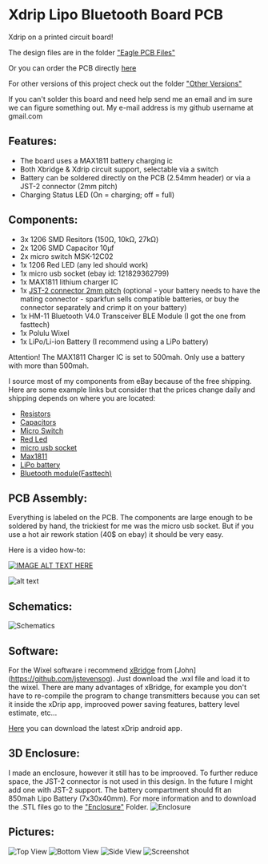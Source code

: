 # Xdrip Lipo Bluetooth Board PCB
Xdrip on a printed circuit board!

The design files are in the folder ["Eagle PCB Files"](https://github.com/mzst123/Xdrip-Lipo-Board/tree/master/Eagle%20PCB%20Files)

Or you can order the PCB directly [here](https://oshpark.com/shared_projects/IuYnoGB9)

For other versions of this project check out the folder ["Other Versions"](https://github.com/mzst123/Xdrip-Lipo-Board/tree/master/Other%20Versions)

If you can't solder this board and need help send me an email and im sure we can figure something out. My e-mail address is my github username at gmail.com

## Features:

- The board uses a MAX1811 battery charging ic
- Both Xbridge & Xdrip circuit support, selectable via a switch
- Battery can be soldered directly on the PCB (2.54mm header) or via a JST-2 connector (2mm pitch)
- Charging Status LED (On = charging; off = full)

## Components:

- 3x 1206 SMD Resitors (150Ω, 10kΩ, 27kΩ)
- 2x 1206 SMD Capacitor 10μf
- 2x micro switch MSK-12C02
- 1x 1206 Red LED (any led should work)
- 1x micro usb socket (ebay id: 121829362799)
- 1x MAX1811 lithium charger IC
- 1x [JST-2 connector 2mm pitch](https://www.sparkfun.com/products/8612) (optional - your battery needs to have the mating connector - sparkfun sells compatible batteries, or buy the connector separately and crimp it on your battery)
- 1x HM-11 Bluetooth V4.0 Transceiver BLE Module (I got the one from fasttech)
- 1x Polulu Wixel
- 1x LiPo/Li-ion Battery (I recommend using a LiPo battery)

Attention! The MAX1811 Charger IC is set to 500mah. Only use a battery with more than 500mah.

I source most of my components from eBay because of the free shipping. Here are some example links but consider that the prices change daily and shipping depends on where you are located:
- [Resistors](http://www.ebay.com/itm/100pcs-1-4W-watt-1206-SMT-SMD-Chip-Resistor-from-0-ohm-to-10M-ohm-1-/252380762812?var=&hash=item3ac310d2bc:m:msXv_-i2Opl1RPDANdY3cMw)
- [Capacitors](http://www.ebay.com/itm/12pcs-1206-smd-tantalum-capacitor-16v-10uf-106-10-3216-a-type-ic-diy-develop-d1-/331840663464?hash=item4d433eafa8:g:MpYAAOSwubRXFXfc)
- [Micro Switch](http://www.ebay.com/itm/20-pcs-MSK-12C02-Mini-SPDT-1P2T-Slide-Switch-On-Off-SMD-7-Pin-For-MP3-MP4-/161857451517?hash=item25af74b5fd:g:e1IAAOSwl9BWHbT4)
- [Red Led](http://www.ebay.com/itm/10-x-1206-RED-Super-Bright-LED-Chip-SMD-SMT-Bulb-Lamp-Light-High-Brightness-RoHs-/191231419928?hash=item2c8647e618:g:O3sAAOSw9N1Vo3OF&vxp=mtr)
- [micro usb socket](http://www.ebay.com/itm/2015-New-10Pcs-Micro-USB-B-Female-5Pin-SMT-Socket-Connector-Hot-Sale-MO-/401091696043?hash=item5d62ed95ab:g:R2kAAOSwDNdVpfv5)
- [Max1811](http://www.ebay.com/itm/1PCS-USB-LI-CHARGER-IC-MAXIM-SOP-8-MAX1811ESA-MAX1811ESA-MAX1811ESA-T-/272041007390?hash=item3f56e8591e:g:rx0AAOSwAYtWPgb~)
- [LiPo battery](http://www.ebay.com/itm/3-7V-850mAh-Lipo-Polymer-li-ion-Battery-703040-for-cell-phone-Camera-DVD-GPS-PAD-/111909510772?hash=item1a0e539e74:g:FAoAAOSwFNZWxojb)
- [Bluetooth module(Fasttech)](https://www.fasttech.com/product/1740900-hm-11-bluetooth-v4-0-transceiver-ble-module)


## PCB Assembly:

Everything is labeled on the PCB. The components are large enough to be soldered by hand, the trickiest for me was the micro usb socket. But if you use a hot air rework station (40$ on ebay) it should be very easy.

Here is a video how-to:

[![IMAGE ALT TEXT HERE](http://img.youtube.com/vi/SYGwYvehjtA/0.jpg)](http://www.youtube.com/watch?v=SYGwYvehjtA)

![alt text](https://github.com/mzst123/Xdrip-Lipo-Board/blob/master/Images/PCB%20Layout.png)


## Schematics:

![Schematics](https://github.com/mzst123/Xdrip-Lipo-Board/blob/master/Images/Schematics.png)

## Software:
For the Wixel software i recommend [xBridge](https://github.com/jstevensog/wixel-sdk/tree/master/apps/xBridge2) from [John] (https://github.com/jstevensog). Just download the .wxl file and load it to the wixel. There are many advantages of xBridge, for example you don't have to re-compile the program to change transmitters because you can set it inside the xDrip app, improoved power saving features, battery level estimate, etc...

[Here](https://github.com/StephenBlackWasAlreadyTaken/xDrip/wiki/xdrip-beta) you can download the latest xDrip android app.

## 3D Enclosure:

I made an enclosure, however it still has to be improoved. To further reduce space, the JST-2 connector is not used in this design. In the future I might add one with JST-2 support. The battery compartment should fit an 850mah Lipo Battery (7x30x40mm). For more information and to download the .STL files go to the ["Enclosure"](https://github.com/mzst123/Xdrip-Lipo-Board/tree/master/Enclosure) Folder.
![Enclosure](https://github.com/mzst123/Xdrip-Lipo-Board/blob/master/Enclosure/enclosure_3.jpg)


## Pictures:

![Top View](https://github.com/mzst123/Xdrip-Lipo-Board/blob/master/Images/Top.JPG)
![Bottom View](https://github.com/mzst123/Xdrip-Lipo-Board/blob/master/Images/Bottom.JPG)
![Side View](https://github.com/mzst123/Xdrip-Lipo-Board/blob/master/Images/Side.JPG)
![Screenshot](https://github.com/mzst123/Xdrip-Lipo-Board/blob/master/Images/Screenshot.png)